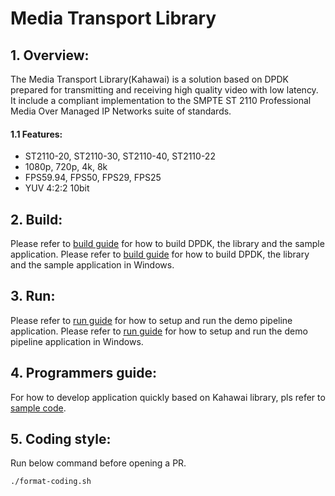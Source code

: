# Media Transport Library

## 1. Overview:
The Media Transport Library(Kahawai) is a solution based on DPDK prepared for transmitting and receiving high quality video with low latency. It include a compliant implementation to the SMPTE ST 2110 Professional Media Over Managed IP Networks suite of standards.

#### 1.1 Features:
* ST2110-20, ST2110-30, ST2110-40, ST2110-22
* 1080p, 720p, 4k, 8k
* FPS59.94, FPS50, FPS29, FPS25
* YUV 4:2:2 10bit

## 2. Build:
Please refer to [build guide](doc/build.md) for how to build DPDK, the library and the sample application.
Please refer to [build guide](doc/build_WIN.md) for how to build DPDK, the library and the sample application in Windows.

## 3. Run:
Please refer to [run guide](doc/run.md) for how to setup and run the demo pipeline application.
Please refer to [run guide](doc/run_WIN.md) for how to setup and run the demo pipeline application in Windows.

## 4. Programmers guide:
For how to develop application quickly based on Kahawai library, pls refer to [sample code](app/sample).

## 5. Coding style:
Run below command before opening a PR.
```bash
./format-coding.sh
```
